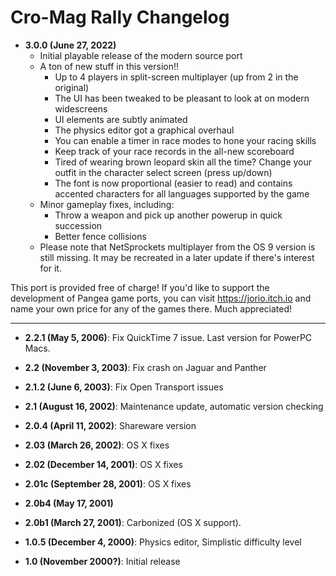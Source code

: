 # Cro-Mag Rally Changelog

- **3.0.0 (June 27, 2022)**
    - Initial playable release of the modern source port
    - A ton of new stuff in this version!!
        - Up to 4 players in split-screen multiplayer (up from 2 in the original)
        - The UI has been tweaked to be pleasant to look at on modern widescreens
        - UI elements are subtly animated
        - The physics editor got a graphical overhaul
        - You can enable a timer in race modes to hone your racing skills
        - Keep track of your race records in the all-new scoreboard
        - Tired of wearing brown leopard skin all the time? Change your outfit in the character select screen (press up/down)
        - The font is now proportional (easier to read) and contains accented characters for all languages supported by the game
    - Minor gameplay fixes, including:
        - Throw a weapon and pick up another powerup in quick succession
        - Better fence collisions
    - Please note that NetSprockets multiplayer from the OS 9 version is still missing. It may be recreated in a later update if there's interest for it.

This port is provided free of charge! If you'd like to support the development of Pangea game ports, you can visit https://jorio.itch.io and name your own price for any of the games there. Much appreciated!

---

- **2.2.1 (May 5, 2006)**: Fix QuickTime 7 issue. Last version for PowerPC Macs.

- **2.2 (November 3, 2003)**: Fix crash on Jaguar and Panther

- **2.1.2 (June 6, 2003)**: Fix Open Transport issues

- **2.1 (August 16, 2002)**: Maintenance update, automatic version checking

- **2.0.4 (April 11, 2002)**: Shareware version

- **2.03 (March 26, 2002)**: OS X fixes

- **2.02 (December 14, 2001)**: OS X fixes

- **2.01c (September 28, 2001)**: OS X fixes

- **2.0b4 (May 17, 2001)**

- **2.0b1 (March 27, 2001)**: Carbonized (OS X support). 

- **1.0.5 (December 4, 2000)**: Physics editor, Simplistic difficulty level

- **1.0 (November 2000?)**: Initial release

